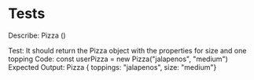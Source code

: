 # Tests 

Describe: Pizza ()

Test: It should return the Pizza object with the properties for size and one topping
Code: const userPizza = new Pizza("jalapenos", "medium")
Expected Output: Pizza { toppings: "jalapenos", size: "medium"}
